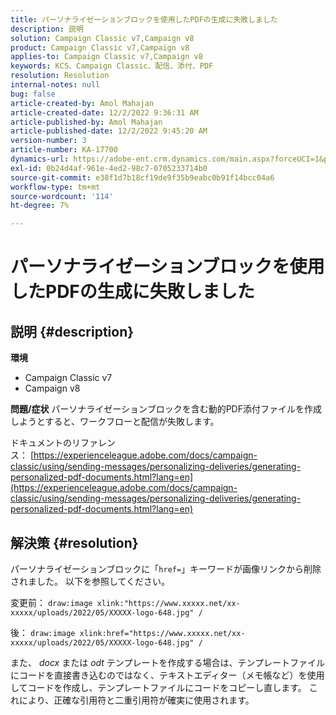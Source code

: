 ```yaml
---
title: パーソナライゼーションブロックを使用したPDFの生成に失敗しました
description: 説明
solution: Campaign Classic v7,Campaign v8
product: Campaign Classic v7,Campaign v8
applies-to: Campaign Classic v7,Campaign v8
keywords: KCS、Campaign Classic、配信、添付、PDF
resolution: Resolution
internal-notes: null
bug: false
article-created-by: Amol Mahajan
article-created-date: 12/2/2022 9:36:31 AM
article-published-by: Amol Mahajan
article-published-date: 12/2/2022 9:45:20 AM
version-number: 3
article-number: KA-17700
dynamics-url: https://adobe-ent.crm.dynamics.com/main.aspx?forceUCI=1&pagetype=entityrecord&etn=knowledgearticle&id=824a27cc-2472-ed11-9561-6045bd006b4b
exl-id: 0b24d4af-961e-4ed2-98c7-0705233714b0
source-git-commit: e38f1d7b18cf19de9f35b9eabc0b91f14bcc04a6
workflow-type: tm+mt
source-wordcount: '114'
ht-degree: 7%

---
```


# パーソナライゼーションブロックを使用したPDFの生成に失敗しました

## 説明 {#description}

<b>環境</b>
- Campaign Classic v7
- Campaign v8



<b>問題/症状</b>
パーソナライゼーションブロックを含む動的PDF添付ファイルを作成しようとすると、ワークフローと配信が失敗します。

ドキュメントのリファレンス： [https://experienceleague.adobe.com/docs/campaign-classic/using/sending-messages/personalizing-deliveries/generating-personalized-pdf-documents.html?lang=en](https://experienceleague.adobe.com/docs/campaign-classic/using/sending-messages/personalizing-deliveries/generating-personalized-pdf-documents.html?lang=en)


## 解決策 {#resolution}


パーソナライゼーションブロックに「`href=`」キーワードが画像リンクから削除されました。 以下を参照してください。

変更前：
`draw:image xlink:"https://www.xxxxx.net/xx-xxxxx/uploads/2022/05/XXXXX-logo-648.jpg" /`

後：
`draw:image xlink:href="https://www.xxxxx.net/xx-xxxxx/uploads/2022/05/XXXXX-logo-648.jpg" /`

また、 *docx* または *odt* テンプレートを作成する場合は、テンプレートファイルにコードを直接書き込むのではなく、テキストエディター（メモ帳など）を使用してコードを作成し、テンプレートファイルにコードをコピーし直します。 これにより、正確な引用符と二重引用符が確実に使用されます。
